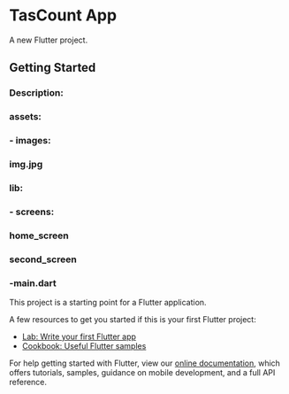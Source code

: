 # TasCount App

A new Flutter project.

## Getting Started

### Description:

### assets:
###   - images: 
###     img.jpg
### lib: 
###   - screens:
###     home_screen 
###     second_screen 
###   -main.dart



This project is a starting point for a Flutter application.

A few resources to get you started if this is your first Flutter project:

- [Lab: Write your first Flutter app](https://flutter.dev/docs/get-started/codelab)
- [Cookbook: Useful Flutter samples](https://flutter.dev/docs/cookbook)

For help getting started with Flutter, view our
[online documentation](https://flutter.dev/docs), which offers tutorials,
samples, guidance on mobile development, and a full API reference.
